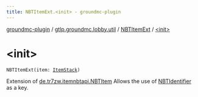 ```yaml
---
title: NBTItemExt.<init> - groundmc-plugin
---
```


[groundmc-plugin](../../index.html) / [gtlp.groundmc.lobby.util](../index.html) / [NBTItemExt](index.html) / [&lt;init&gt;](.)

# &lt;init&gt;

`NBTItemExt(item: `[`ItemStack`](https://hub.spigotmc.org/javadocs/spigot/org/bukkit/inventory/ItemStack.html)`)`

Extension of [de.tr7zw.itemnbtapi.NBTItem](#)
Allows the use of [NBTIdentifier](../../gtlp.groundmc.lobby.enums/-n-b-t-identifier/index.html) as a key.

